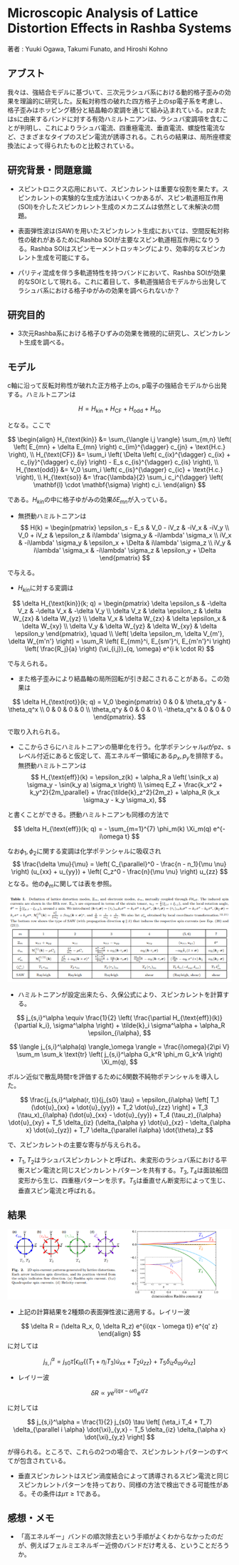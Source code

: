 # Microscopic Analysis of Lattice Distortion Effects in Rashba Systems

著者 : Yuuki Ogawa, Takumi Funato, and Hiroshi Kohno

## アブスト
我々は、強結合モデルに基づいて、三次元ラシュバ系における動的格子歪みの効果を理論的に研究した。反転対称性の破れた四方格子上のsp電子系を考慮し、格子歪みはホッピング積分と結晶軸の変調を通じて組み込まれている。pzまたはsに由来するバンドに対する有効ハミルトニアンは、ラシュバ変調項を含むことが判明し、これによりラシュバ電流、四重極電流、垂直電流、螺旋性電流など、さまざまなタイプのスピン電流が誘導される。これらの結果は、局所座標変換法によって得られたものと比較されている。

## 研究背景・問題意識
- スピントロニクス応用において、スピンカレントは重要な役割を果たす。スピンカレントの実験的な生成方法はいくつかあるが、スピン軌道相互作用(SOI)を介したスピンカレント生成のメカニズムは依然として未解決の問題。

- 表面弾性波は(SAW)を用いたスピンカレント生成においては、空間反転対称性の破れがあるためにRashba SOIが主要なスピン軌道相互作用になりうる。Rashba SOIはスピンモーメントロッキングにより、効率的なスピンカレント生成を可能にする。

- パリティ混成を伴う多軌道特性を持つバンドにおいて、Rashba SOIが効果的なSOIとして現れる。これに着目して、多軌道強結合モデルから出発してラシュバ系における格子ゆがみの効果を調べられないか？

## 研究目的
- 3次元Rashba系における格子ひずみの効果を微視的に研究し、スピンカレント生成を調べる。

## モデル
c軸に沿って反転対称性が破れた正方格子上のs, p電子の強結合モデルから出発する。ハミルトニアンは

$$
H = H_{\text{kin}} + H_{\text{CF}} + H_{\text{odd}} + H_{\text{so}}
$$

となる。ここで

$$
\begin{align}
H_{\text{kin}} &= \sum_{\langle i,j \rangle} \sum_{m,n} \left( \left( E_{mn} + \delta E_{mn} \right) c_{im}^{\dagger} c_{jn} + \text{H.c.} \right), \\
H_{\text{CF}} &= \sum_i \left( \Delta \left( c_{ix}^{\dagger} c_{ix} + c_{iy}^{\dagger} c_{iy} \right) - E_s c_{is}^{\dagger} c_{is} \right), \\
H_{\text{odd}} &= V_0 \sum_i \left( c_{is}^{\dagger} c_{ic} + \text{H.c.} \right), \\
H_{\text{so}} &= \frac{\lambda}{2} \sum_i c_i^{\dagger} \left( \mathbf{l} \cdot \mathbf{\sigma} \right) c_i.
\end{align}
$$

である。$H_{kin}$の中に格子ゆがみの効果$\delta E_{mn}$が入っている。


- 無摂動ハミルトニアンは
$$
H(k) = \begin{pmatrix}
\epsilon_s - E_s & V_0 - iV_z & -iV_x & -iV_y \\
V_0 + iV_z & \epsilon_z & i\lambda' \sigma_y & -i\lambda' \sigma_x \\
iV_x & -i\lambda' \sigma_y & \epsilon_x + \Delta & i\lambda' \sigma_z \\
iV_y & i\lambda' \sigma_x & -i\lambda' \sigma_z & \epsilon_y + \Delta
\end{pmatrix}
$$

で与える。

- $H_{kin}$に対する変調は

$$
\delta H_{\text{kin}}(k; q) = 
\begin{pmatrix}
\delta \epsilon_s & -\delta V_z & -\delta V_x & -\delta V_y \\
\delta V_z & \delta \epsilon_z & \delta W_{zx} & \delta W_{yz} \\
\delta V_x & \delta W_{zx} & \delta \epsilon_x & \delta W_{xy} \\
\delta V_y & \delta W_{yz} & \delta W_{xy} & \delta \epsilon_y
\end{pmatrix},
\quad \\
\left( \delta \epsilon_m, \delta V_{m'}, \delta W_{m'n'} \right)
= \sum_R \left( E_{mm}^i, E_{sm'}^i, E_{m'n'}^i \right) \left( \frac{R_j}{a} \right) (\xi_{i,j})_{q, \omega} e^{i k \cdot R}
$$

で与えられる。

- また格子歪みにより結晶軸の局所回転が引き起こされることがある。この効果は

$$
\delta H_{\text{rot}}(k; q) = V_0
\begin{pmatrix}
0 & 0 & \theta_q^y & -\theta_q^x \\
0 & 0 & 0 & 0 \\
\theta_q^y & 0 & 0 & 0 \\
-\theta_q^x & 0 & 0 & 0
\end{pmatrix}.
$$

で取り入れられる。

- ここからさらにハミルトニアンの簡単化を行う。化学ポテンシャル$\mu$がpz、sレベル付近にあると仮定して、高エネルギー領域にある$p_x, p_y$を排除する。無摂動ハミルトニアンは
$$
H_{\text{eff}}(k) = \epsilon_z(k) + \alpha_R a \left( \sin(k_x a) \sigma_y - \sin(k_y a) \sigma_x \right) \\
\simeq E_Z + \frac{k_x^2 + k_y^2}{2m_\parallel} + \frac{\tilde{k}_z^2}{2m_z} + \alpha_R (k_x \sigma_y - k_y \sigma_x),
$$

と書くことができる。摂動ハミルトニアンも同様の方法で

$$
\delta H_{\text{eff}}(k; q) = - \sum_{m=1}^{7} \phi_m(k) \Xi_m(q) e^{-i\omega t}
$$

なお$\phi_1, \phi_2$に関する変調は化学ポテンシャルに吸収され
$$
\frac{\delta \mu}{\mu} = \left( C_{\parallel}^0 - \frac{n - n_1}{\mu \nu} \right) (u_{xx} + u_{yy}) + \left( C_z^0 - \frac{n}{\mu \nu} \right) u_{zz}
$$
となる。他の$\phi_m$に関しては表を参照。

![図22](image-22.png)

- ハミルトニアンが設定出来たら、久保公式により、スピンカレントを計算する。

$$
j_{s,i}^\alpha \equiv \frac{1}{2} \left( \frac{\partial H_{\text{eff}}(k)}{\partial k_i}, \sigma^\alpha \right) + \tilde{k}_i \sigma^\alpha + \alpha_R \epsilon_{i\alpha},
$$

$$
\langle j_{s,i}^\alpha(q) \rangle_\omega \rangle = \frac{i\omega}{2\pi V} \sum_m \sum_k \text{tr} \left( j_{s,i}^\alpha G_k^R \phi_m G_k^A \right) \Xi_m(q),
$$

ボルン近似で散乱時間$\tau$を評価するためにδ関数不純物ポテンシャルを導入した。

$$
\frac{j_{s,i}^\alpha(r, t)}{j_{s0} \tau} = \epsilon_{i\alpha} \left[ T_1 (\dot{u}_{xx} + \dot{u}_{yy}) + T_2 \dot{u}_{zz} \right] + T_3 (\tau_x)_{i\alpha} (\dot{u}_{xx} - \dot{u}_{yy}) + T_4 (\tau_z)_{i\alpha} \dot{u}_{xy} + T_5 \delta_{iz} (\delta_{\alpha y} \dot{u}_{xz} - \delta_{\alpha x} \dot{u}_{yz}) + T_7 \delta_{\parallel i\alpha} \dot{\theta}_z
$$

で、スピンカレントの主要な寄与が与えられる。
- $T_1, T_2$はラシュバスピンカレントと呼ばれ、未変形のラシュバ系における平衡スピン電流と同じスピンカレントパターンを共有する。$T_3, T_4$は面談船団変形から生じ、四重極パターンを示す。$T_5$は垂直せん断変形によって生じ、垂直スピン電流と呼ばれる。

## 結果

![図23](image-23.png)

- 上記の計算結果を2種類の表面弾性波に適用する。レイリー波

$$
\delta R = (\delta R_x, 0, \delta R_z) e^{i(qx - \omega t)} e^{q' z}
\end{align}
$$
に対しては

$$
j_{s,i}^\alpha = j_{s0} \tau \left[ \epsilon_{i\alpha} \left\{ (T_1 + \eta_i T_3) \dot{u}_{xx} + T_2 \dot{u}_{zz} \right\} + T_5 \delta_{iz} \delta_{\alpha y} \dot{u}_{xz} \right]
$$

- レイリー波

$$
\delta R \propto y e^{i(qx - \omega t)} e^{q' z}
$$

に対しては

$$
j_{s,i}^\alpha = \frac{1}{2} j_{s0} \tau \left[ (\eta_i T_4 + T_7) \delta_{\parallel i \alpha} \dot{\xi}_{y,x} - T_5 \delta_{iz} \delta_{\alpha x} \dot{\xi}_{y,z} \right]
$$

が得られる。ところで、これらの2つの場合で、スピンカレントパターンのすべてが包含されている。

- 垂直スピンカレントはスピン渦度結合によって誘導されるスピン電流と同じスピンカレントパターンを持っており、同様の方法で検出できる可能性がある。その条件は$\mu \tau \geq 1$である。

## 感想・メモ
- 「高エネルギー」バンドの順次除去という手順がよくわからなかったのだが、例えばフェルミエネルギー近傍のバンドだけ考える、ということだろうか。
